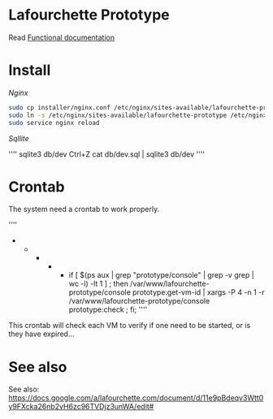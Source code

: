 # Lafourchette Prototype

Read [Functional documentation](doc/index.md)

# Install

*Nginx*

```bash
sudo cp installer/nginx.conf /etc/nginx/sites-available/lafourchette-prototype
sudo ln -s /etc/nginx/sites-available/lafourchette-prototype /etc/nginx/sites-enabled/lafourchette-prototype
sudo service nginx reload
```

*Sqllite*

''''
sqlite3 db/dev
Ctrl+Z
cat db/dev.sql | sqlite3 db/dev
''''

# Crontab

The system need a crontab to work properly.

''''
* * * * * if [ $(ps aux | grep "prototype/console" | grep -v grep | wc -l) -lt 1 ] ; then /var/www/lafourchette-prototype/console prototype:get-vm-id | xargs -P 4 -n 1 -r /var/www/lafourchette-prototype/console prototype:check ; fi;
''''

This crontab will check each VM to verify if one need to be started, or is they have expired...

# See also

See also: https://docs.google.com/a/lafourchette.com/document/d/11e9pBdeqv3Wtt0y9FXcka26nb2vH6zc96TVDjz3unWA/edit#
